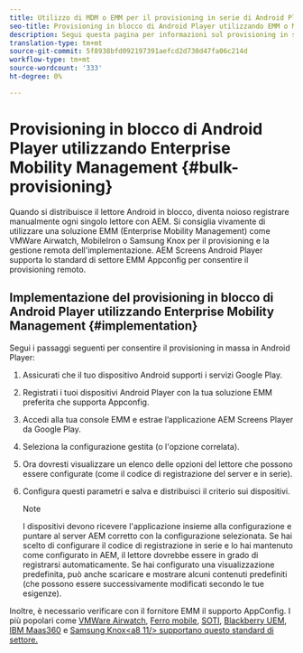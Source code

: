 ```yaml
---
title: Utilizzo di MDM o EMM per il provisioning in serie di Android Player
seo-title: Provisioning in blocco di Android Player utilizzando EMM o MDM
description: Segui questa pagina per informazioni sul provisioning in serie di Android Player utilizzando EMM o MDM
translation-type: tm+mt
source-git-commit: 5f8938bfd092197391aefcd2d730d47fa06c214d
workflow-type: tm+mt
source-wordcount: '333'
ht-degree: 0%

---
```



# Provisioning in blocco di Android Player utilizzando Enterprise Mobility Management {#bulk-provisioning}

Quando si distribuisce il lettore Android in blocco, diventa noioso registrare manualmente ogni singolo lettore con AEM. Si consiglia vivamente di utilizzare una soluzione EMM (Enterprise Mobility Management) come VMWare Airwatch, MobileIron o Samsung Knox per il provisioning e la gestione remota dell&#39;implementazione. AEM Screens Android Player supporta lo standard di settore EMM Appconfig per consentire il provisioning remoto.

## Implementazione del provisioning in blocco di Android Player utilizzando Enterprise Mobility Management {#implementation}

Segui i passaggi seguenti per consentire il provisioning in massa in Android Player:

1. Assicurati che il tuo dispositivo Android supporti i servizi Google Play.
1. Registrati i tuoi dispositivi Android Player con la tua soluzione EMM preferita che supporta Appconfig.
1. Accedi alla tua console EMM e estrae l’applicazione AEM Screens Player da Google Play.
1. Seleziona la configurazione gestita (o l&#39;opzione correlata).
1. Ora dovresti visualizzare un elenco delle opzioni del lettore che possono essere configurate (come il codice di registrazione del server e in serie).
1. Configura questi parametri e salva e distribuisci il criterio sui dispositivi.

   >[!NOTE]
   >I dispositivi devono ricevere l&#39;applicazione insieme alla configurazione e puntare al server AEM corretto con la configurazione selezionata. Se hai scelto di configurare il codice di registrazione in serie e lo hai mantenuto come configurato in AEM, il lettore dovrebbe essere in grado di registrarsi automaticamente. Se hai configurato una visualizzazione predefinita, può anche scaricare e mostrare alcuni contenuti predefiniti (che possono essere successivamente modificati secondo le tue esigenze).

Inoltre, è necessario verificare con il fornitore EMM il supporto AppConfig. I più popolari come [VMWare Airwatch](https://docs.samsungknox.com/admin/uem/vm-configure-appconfig.htm), [Ferro mobile](https://docs.samsungknox.com/admin/uem/mobileiron2-configure-appconfig.htm), [SOTI](https://docs.samsungknox.com/admin/uem/soti-configure-appconfig.htm), [Blackberry UEM](https://docs.samsungknox.com/admin/uem/bb-configure-appconfig.htm), [IBM Maas360](https://docs.samsungknox.com/admin/uem/ibm-configure-appconfig.htm) e [Samsung Knox&lt;a8 11/> supportano questo standard di settore.](https://docs.samsungknox.com/admin/uem/km-configure-appconfig.htm)


